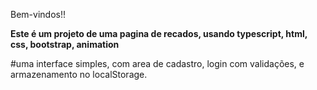 Bem-vindos!!

****Este é um projeto de uma pagina de recados, usando typescript, html, css, bootstrap, animation****

#uma interface simples, com area de cadastro, login com validações, e armazenamento no localStorage.

